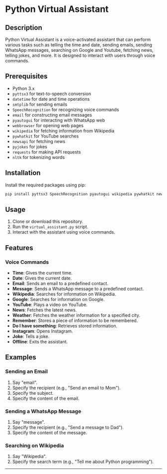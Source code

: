 # Python Virtual Assistant

## Description

Python Virtual Assistant is a voice-activated assistant that can perform various tasks such as telling the time and date, sending emails, sending WhatsApp messages, searching on Google and Youtube, fetching news, telling jokes, and more. It is designed to interact with users through voice commands.

## Prerequisites

- Python 3.x
- `pyttsx3` for text-to-speech conversion
- `datetime` for date and time operations
- `smtplib` for sending emails
- `SpeechRecognition` for recognizing voice commands
- `email` for constructing email messages
- `pyautogui` for interacting with WhatsApp web
- `webbrowser` for opening web pages
- `wikipedia` for fetching information from Wikipedia
- `pywhatkit` for YouTube searches
- `newsapi` for fetching news
- `pyjokes` for jokes
- `requests` for making API requests
- `nltk` for tokenizing words

## Installation

Install the required packages using pip:

```bash
pip install pyttsx3 SpeechRecognition pyautogui wikipedia pywhatkit newsapi-python pyjokes requests nltk
```

## Usage

1. Clone or download this repository.
2. Run the `virtual_assistant.py` script.
3. Interact with the assistant using voice commands.

## Features

### Voice Commands

- **Time**: Gives the current time.
- **Date**: Gives the current date.
- **Email**: Sends an email to a predefined contact.
- **Message**: Sends a WhatsApp message to a predefined contact.
- **Wikipedia**: Searches for information on Wikipedia.
- **Google**: Searches for information on Google.
- **YouTube**: Plays a video on YouTube.
- **News**: Fetches the latest news.
- **Weather**: Fetches the weather information for a specified city.
- **Remember**: Stores a piece of information to be remembered.
- **Do I have something**: Retrieves stored information.
- **Instagram**: Opens Instagram.
- **Joke**: Tells a joke.
- **Offline**: Exits the assistant.

## Examples

### Sending an Email

1. Say "email".
2. Specify the recipient (e.g., "Send an email to Mom").
3. Specify the subject.
4. Specify the content of the email.

### Sending a WhatsApp Message

1. Say "message".
2. Specify the recipient (e.g., "Send a message to Dad").
3. Specify the content of the message.

### Searching on Wikipedia

1. Say "Wikipedia".
2. Specify the search term (e.g., "Tell me about Python programming").

---

